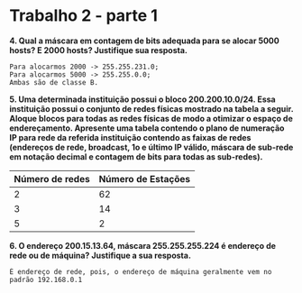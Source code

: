 # Trabalho 2 - parte 1

**4. Qual a máscara em contagem de bits adequada para se alocar 5000 hosts? E 2000 hosts? Justifique sua
resposta.**

    Para alocarmos 2000 -> 255.255.231.0;
    Para alocarmos 5000 -> 255.255.0.0;
    Ambas são de classe B.

**5. Uma determinada instituição possui o bloco 200.200.10.0/24. Essa instituição possui o conjunto de redes
físicas mostrado na tabela a seguir. Aloque blocos para todas as redes físicas de modo a otimizar o espaço
de endereçamento. Apresente uma tabela contendo o plano de numeração IP para rede da referida
instituição contendo as faixas de redes (endereços de rede, broadcast, 1o e último IP válido, máscara de
sub-rede em notação decimal e contagem de bits para todas as sub-redes).**

| Número de redes  |  Número de Estações  |
| ---------------- | -------------------- |
| 2 | 62 |
| 3 | 14 |
| 5 | 2  |

**6. O endereço 200.15.13.64, máscara 255.255.255.224 é endereço de rede ou de máquina? Justifique a sua
resposta.**

    É endereço de rede, pois, o endereço de máquina geralmente vem no padrão 192.168.0.1